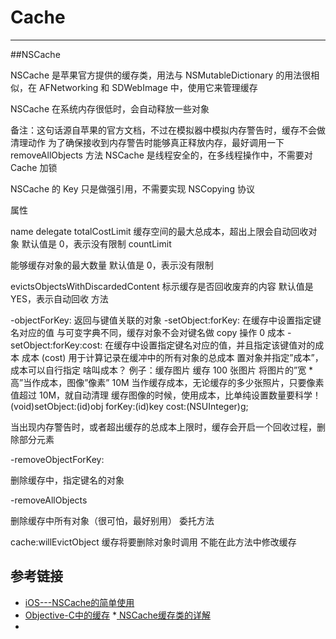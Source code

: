 # Cache
---
##NSCache

NSCache 是苹果官方提供的缓存类，用法与 NSMutableDictionary 的用法很相似，在 AFNetworking 和 SDWebImage 中，使用它来管理缓存

NSCache 在系统内存很低时，会自动释放一些对象

备注：这句话源自苹果的官方文档，不过在模拟器中模拟内存警告时，缓存不会做清理动作 为了确保接收到内存警告时能够真正释放内存，最好调用一下 removeAllObjects 方法
NSCache 是线程安全的，在多线程操作中，不需要对 Cache 加锁

NSCache 的 Key 只是做强引用，不需要实现 NSCopying 协议

属性

name delegate 
totalCostLimit
缓存空间的最大总成本，超出上限会自动回收对象 默认值是 0，表示没有限制
countLimit

能够缓存对象的最大数量 默认值是 0，表示没有限制  

evictsObjectsWithDiscardedContent
标示缓存是否回收废弃的内容 默认值是 YES，表示自动回收
方法

-objectForKey: 返回与键值关联的对象 -setObject:forKey:
在缓存中设置指定键名对应的值 与可变字典不同，缓存对象不会对键名做 copy 操作 0 成本 -setObject:forKey:cost:
在缓存中设置指定键名对应的值，并且指定该键值对的成本 成本 (cost) 用于计算记录在缓冲中的所有对象的总成本
置对象并指定”成本”，成本可以自行指定
啥叫成本？
例子：缓存图片 缓存 100 张图片 将图片的”宽 * 高”当作成本，图像”像素” 10M 当作缓存成本，无论缓存的多少张照片，只要像素值超过 10M，就自动清理 缓存图像的时候，使用成本，比单纯设置数量要科学！
(void)setObject:(id)obj forKey:(id)key cost:(NSUInteger)g;

当出现内存警告时，或者超出缓存的总成本上限时，缓存会开启一个回收过程，删除部分元素

-removeObjectForKey:

删除缓存中，指定键名的对象

-removeAllObjects

删除缓存中所有对象（很可怕，最好别用）
委托方法

cache:willEvictObject
缓存将要删除对象时调用 不能在此方法中修改缓存


## 参考链接
* [iOS---NSCache的简单使用](http://www.2cto.com/kf/201503/385497.html)
* [Objective-C中的缓存](http://www.15yan.com/topic/yi-dong-kai-fa-na-dian-shi/45toOUzFGlr/)
*[ NSCache缓存类的详解](http://blog.csdn.net/u013087513/article/details/49386707)
* 
